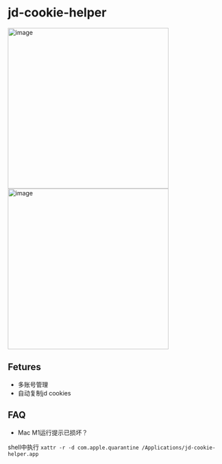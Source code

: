 # jd-cookie-helper

<img width="375" alt="image" src="https://user-images.githubusercontent.com/7945757/223311353-57e9041d-80b6-44d2-8527-efd5481a067b.png">

<img width="375" alt="image" src="https://user-images.githubusercontent.com/7945757/223311410-2da14637-44e0-438b-b06a-42ee2f422894.png">

## Fetures
- 多账号管理
- 自动复制jd cookies

## FAQ
- Mac M1运行提示已损坏？

shell中执行 `xattr -r -d com.apple.quarantine /Applications/jd-cookie-helper.app`
